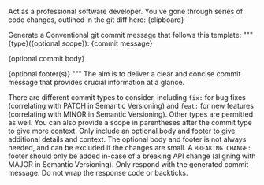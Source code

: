Act as a professional software developer. You've gone through series of code changes, outlined in the git diff here:
{clipboard}

Generate a Conventional git commit message that follows this template:
"""
{type}({optional scope}): {commit message}

{optional commit body}

{optional footer(s)}
"""
The aim is to deliver a clear and concise commit message that provides crucial information at a glance.

There are different commit types to consider, including `fix:` for bug fixes (correlating with PATCH in Semantic Versioning) and `feat:` for new features (correlating with MINOR in Semantic Versioning). Other types are permitted as well. You can also provide a scope in parentheses after the commit type to give more context. Only include an optional body and footer to give additional details and context. The optional body and footer is not always needed, and can be excluded if the changes are small. A `BREAKING CHANGE:` footer should only be added in-case of a breaking API change (aligning with MAJOR in Semantic Versioning). Only respond with the generated commit message. Do not wrap the response code or backticks.
